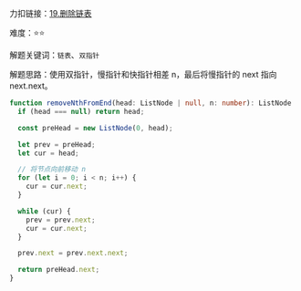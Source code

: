 力扣链接：<a href="https://leetcode.cn/problems/remove-nth-node-from-end-of-list/description/" target="_blank">19.删除链表</a>

难度：⭐⭐ <br/>

解题关键词：`链表`、`双指针`<br />

解题思路：使用双指针，慢指针和快指针相差 n，最后将慢指针的 next 指向 next.next。<br />

```typescript
function removeNthFromEnd(head: ListNode | null, n: number): ListNode | null {
  if (head === null) return head;

  const preHead = new ListNode(0, head);

  let prev = preHead;
  let cur = head;

  // 将节点向前移动 n
  for (let i = 0; i < n; i++) {
    cur = cur.next;
  }

  while (cur) {
    prev = prev.next;
    cur = cur.next;
  }

  prev.next = prev.next.next;

  return preHead.next;
}
```
